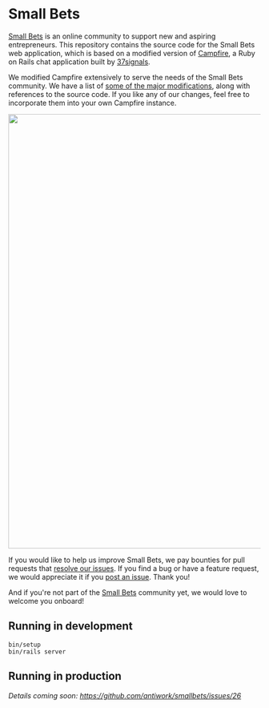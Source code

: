# Small Bets

[Small Bets](https://smallbets.com) is an online community to support new and aspiring entrepreneurs. This repository contains the source code for the Small Bets web application, which is based on a modified version of [Campfire](https://github.com/basecamp/once-campfire/), a Ruby on Rails chat application built by [37signals](https://once.com/campfire).

We modified Campfire extensively to serve the needs of the Small Bets community. We have a list of [some of the major modifications](campfire-mods.md), along with references to the source code. If you like any of our changes, feel free to incorporate them into your own Campfire instance.

<img width="1297" height="867" src="https://github.com/user-attachments/assets/a615c6df-1952-49af-872a-793743e6ad6e" />

If you would like to help us improve Small Bets, we pay bounties for pull requests that [resolve our issues](https://github.com/antiwork/smallbets/issues). If you find a bug or have a feature request, we would appreciate it if you [post an issue](https://github.com/antiwork/smallbets/issues/new). Thank you!

And if you're not part of the [Small Bets](https://smallbets.com) community yet, we would love to welcome you onboard!

## Running in development

    bin/setup
    bin/rails server

## Running in production

_Details coming soon: https://github.com/antiwork/smallbets/issues/26_
